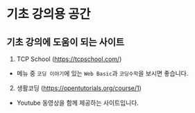 # 기초 강의용 공간

## 기초 강의에 도움이 되는 사이트
1. TCP School (https://tcpschool.com/)
- 메뉴 중 ```코딩 이야기```에 있는 ```Web Basic```과 ```코딩수학```을 보시면 좋습니다.

2. 생활코딩 (https://opentutorials.org/course/1)
- Youtube 동영상을 함께 제공하는 사이트입니다.
